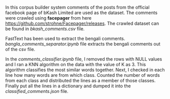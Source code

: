 In this corpus builder system comments of the posts from the official facebook page of bKash Limited are used as the dataset.
The comments were crawled using **facepager** from here https://github.com/strohne/Facepager/releases. The crawled dataset can be found in _bkash_comments.csv_ file.

FastText has been used to extract the bengali comments. _bangla_comments_separator.ipynb_ file extracts the bengali comments out of the csv file. 

In the _comments_classifier.ipynb_ file, I removed the rows with NULL values and I ran a KNN algorithm on the data with the value of K as 3. This algorithm classifies the most 
similar words together. Next, I checked in each line how many words are from which class. Counted the number of words from each class and distributed the lines as a member of those classes. Finally put all the lines in a dictionary and dumped it into the _classified_comments.json_ file.
